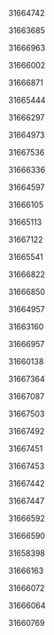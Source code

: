 31664742

31663685

31666963

31666002

31666871

31665444

31666297

31664973

31667536

31666336

31664597

31666105

31665113

31667122

31665541

31666822

31666850

31664957

31663160

31666957

31660138

31667364

31667087

31667503

31667492

31667451

31667453

31667442

31667447

31666592

31666590

31658398

31666163

31666072

31666064

31660769


